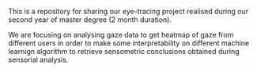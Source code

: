 This is a repository for sharing our eye-tracing project realised during our second year of master degree (2 month duration).

We are focusing on analysing gaze data to get heatmap of gaze from different users in order to make some interpretability on different machine learnign algorithm to retrieve sensometric conclusions obtained during sensorial analysis.



